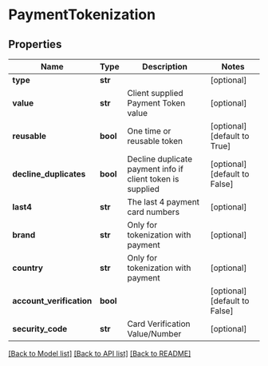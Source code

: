 # PaymentTokenization

## Properties
Name | Type | Description | Notes
------------ | ------------- | ------------- | -------------
**type** | **str** |  | [optional] 
**value** | **str** | Client supplied Payment Token value | [optional] 
**reusable** | **bool** | One time or reusable token | [optional] [default to True]
**decline_duplicates** | **bool** | Decline duplicate payment info if client token is supplied | [optional] [default to False]
**last4** | **str** | The last 4 payment card numbers | [optional] 
**brand** | **str** | Only for tokenization with payment | [optional] 
**country** | **str** | Only for tokenization with payment | [optional] 
**account_verification** | **bool** |  | [optional] [default to False]
**security_code** | **str** | Card Verification Value/Number | [optional] 

[[Back to Model list]](../README.md#documentation-for-models) [[Back to API list]](../README.md#documentation-for-api-endpoints) [[Back to README]](../README.md)


